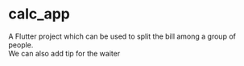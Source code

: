 # calc_app

A Flutter project  which can be used to split the bill among a group of people.
</br>
We can also add tip for the waiter


